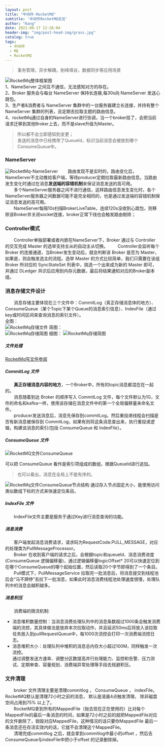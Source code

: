 ```yaml
---
layout: post
title: "中间件-RocketMQ"
subtitle: '中间件RocketMQ总览'
author: "Kang"
date: 2021-08-17 12:26:04
header-img: "img/post-head-img/grass.jpg"
catalog: true
tags:
  - 中间件
  - MQ
  - RocketMQ
---
```

> 事务管理，异步解耦，削峰填谷，数据同步等应用场景

![RocketMq整体框架图](https://raw.githubusercontent.com/kangzhihu/images/master/RocketMQ%E6%A1%86%E6%9E%B6%E5%9B%BE.jpg)  
1、NameServer 之间互不通信，无法感知对方的存在。  
2、Broker 服务会与每台 NameServer 保持长连接,每30s向 NameServer 发送心跳包。  
3、生产者&消费者与 NameServer 集群中的一台服务器建立长连接，并持有整个 NameServer 集群的列表，且定期去拉取主题的路由信息。   
4、rocketMq通过自身的NameServer进行协调，当一个broker挂了，会把当前请求迁移到其他Broker上去，而不是slave升级为Master。   
> 所以都不会立即感知到变更；  
> 发送的消息中已经携带了QueueId，标识当前消息会被放到哪个ConsumeQueue中。

### NameServer
![RocketMq-NameServer](https://raw.githubusercontent.com/kangzhihu/images/master/Rocketmq-nameserver.jpg)
&emsp;&emsp;路由发现不是实时的，路由变化后，NameServer不主动推给客户端，等待producer定期拉取最新路由信息。当路由发生变化时通过在消息**发送端的容错机制**来保证消息发送的高可用。  
&emsp;&emsp;多个NameServer服务器之间不进行通信，这样路由信息发生变化时，各个NameServer服务器之间数据可能不是完全相同的，也是通过发送端的容错机制保证消息发送的高可用。  
&emsp;&emsp;NameServer每隔10s扫描BrokerLiveTable，连续120s没收到心跳包，则移除该Broker并关闭socket连接，broker正常下线也会触发路由剔除；  

### Controller模式
&emsp;&emsp;Controller单独部署或者内嵌在NameServer下，Broker 通过与 Controller 的交互完成 Master 的选举支持主从的自动主从切换。
&emsp;&emsp;Controller会监听每个 Broker 的连接通道，当Broker发生变动后，就会判断该 Broker 是否为 Master，如果是，则会触发选主的流程。选举 Master 的⽅式⽐较简单，我们只需要在该组 Broker 所对应的 SyncStateSet 列表中，挑选⼀个出来成为新的 Master 即可，并通过 DLedger 共识后应⽤到内存元数据，最后将结果通知对应的Broker副本组。  

### 消息存储文件设计
&emsp;&emsp;消息存储主要体现在三个文件中：CommitLog（真正存储消息体的地方）、ConsumeQueue（某个Topic下某个Queue的消息索引信息）、IndexFile（通过key或时间区间来查询消息的索引文件）。  
全图：  
![RocketMq存储文件](https://raw.githubusercontent.com/kangzhihu/images/master/RocketMQ文件全图.png)
简图：  
![RocketMq存储简图](https://raw.githubusercontent.com/kangzhihu/images/master/RocketMQ文件简图.png)
细图：
![RocketMq存储简图](https://raw.githubusercontent.com/kangzhihu/images/master/RocketMQ文件细图.png)

##### 文件处理
[RocketMq写文件参阅](https://blog.csdn.net/sjzsylkn/article/details/121897370?spm=1001.2014.3001.5502)

##### CommitLog 文件
&emsp;&emsp;**真正存储消息内容的地方**，一个Broker中，所有的topic消息都混在在一起的。  
&emsp;&emsp;消息随着到达 Broker 的顺序写入 CommitLog 文件，每个文件默认为1G，文件的命名和kafka一样，使用该存储在消息文件中的第一个全局偏移量来命名文件。  
&emsp;&emsp;producer发送消息后，消息先保存到commitLog，然后重投递线程会扫描是否有新消息被保存到 CommitLog，如果有则将这条消息查出来，执行重投递逻辑，构建该消息的索引(包括 ConsumeQueue 和 IndexFile）。


##### ConsumeQueue 文件
![RocketMQ文件ConsumeQueue](https://raw.githubusercontent.com/kangzhihu/images/master/RocketMQ文件ConsumeQueue.png)

可以把 ConsumeQueue 看作是索引项组成的数组，根据QueueId进行追加。  
>也可以看出，消息在全局上不是有序的。  

![RocketMq文件ConsumeQueue节点结构](https://raw.githubusercontent.com/kangzhihu/images/master/RocketMq文件ConsumeQueue节点结构.png)
通过存入节点固定大小，能使用访问类似数组下标的方式来快速定位条目。  

##### IndexFile 文件
&emsp;&emsp;IndexFile文件主要是服务于通过Key进行消息查询的功能。  

##### 消息消费
&emsp;&emsp;客户端发起消息消费请求，请求码为RequestCode.PULL_MESSAGE，对应的处理类为PullMessageProcessor。  
&emsp;&emsp;Broker 在收到客户端的请求之后，会根据topic和queueId、消息消费进度(ConsumeQueue 逻辑偏移量)，通过逻辑偏移量logicOffset* 20可以快速定位到在哪个ConsumeQueue的哪个起始位置，然后读取20个字节即得到了一个条目。  
&emsp;&emsp;Pull模式下，PullMessageService 拉取完一批消息后，将消息提交到线程池后会“马不蹄停”去拉下一批消息，如果此时消息消费线程池处理速度很慢，处理队列中的消息会越积越多。
##### 消息积压  
&emsp;&emsp;消费端的限流机制:
- 消息堆积数量控制：当消息消费处理队列中的消息条数超过1000条会触发消费端的流控，其具体做法是放弃本次拉取动作，并且延迟50ms后将放入该拉取任务放入到pullRequestQueue中，每1000次流控会打印一次消费端流控日志。  
- 消息堆积大小：处理队列中堆积的消息总内存大小超过100M，同样触发一次流控。  
通过调整发送方速率、调整分区数提高并行处理能力、监控和告警、压力测试、定期审查、容量规划、消费端异常处理等手段去规避积压。  

### 文件清理
&emsp;&emsp;broker 文件清理主要是清理commitlog ， ConsumeQueue ， indexFile。RocketMQ默认是清理72小时之前的消息， 默认是凌晨4点触发清理， 除非磁盘空间占用到75% 以上了。  
&emsp;&emsp;RocketMQ拿到所有的MappedFile（抛去现在正在使用的）比对每个MappedFile的最后一条消息的时间，如果是72小时之前的就把MappedFile对应的文件删除了，销毁对应MappedFile，这种情况的话只要你MappedFile 最后一条消息还在存活实效内的话，它就不会清理这个MappedFile。  
&emsp;&emsp;清理完成commitlog 之后，就会拿到commitlog中最小的offset ，然后去ConsumeQueue与indexFile中把小于offset 的记录删除掉。 